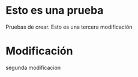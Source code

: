 # Esto es una prueba
Pruebas de crear. Esto es una tercera modificación


# Modificación
segunda modificacion
